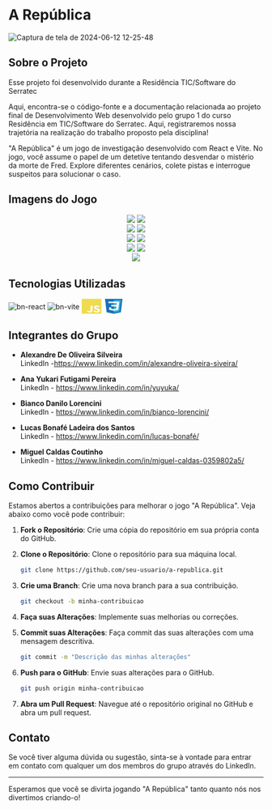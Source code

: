 # A República

![Captura de tela de 2024-06-12 12-25-48](https://github.com/AnaYukari/DesenvolvimentoWeb-ProjetoFinal/assets/161900921/4b3d7b4f-802a-423c-8f97-bf69b1a7e6af)

## Sobre o Projeto

Esse projeto foi desenvolvido durante a Residência TIC/Software do Serratec

Aqui, encontra-se o código-fonte e a documentação relacionada ao projeto final de Desenvolvimento Web desenvolvido pelo grupo 1 do curso Residência em TIC/Software do Serratec. Aqui, registraremos nossa trajetória na realização do trabalho proposto pela disciplina!

"A República" é um jogo de investigação desenvolvido com React e Vite. No jogo, você assume o papel de um detetive tentando desvendar o mistério da morte de Fred. Explore diferentes cenários, colete pistas e interrogue suspeitos para solucionar o caso.

## Imagens do Jogo

<div align="center">
  <img src="https://github.com/AnaYukari/DesenvolvimentoWeb-ProjetoFinal/assets/161900921/3906df25-3111-4cd7-893f-e8c057c20d25" width="45%">
  <img src="https://github.com/AnaYukari/DesenvolvimentoWeb-ProjetoFinal/assets/161900921/376b2646-6e0a-452d-b4cd-65364a05df71" width="45%">
</div>
<div align="center">
  <img src="https://github.com/AnaYukari/DesenvolvimentoWeb-ProjetoFinal/assets/161900921/d08b9362-4aaf-4ec1-934a-34c443f81f31" width="45%">
  <img src="https://github.com/AnaYukari/DesenvolvimentoWeb-ProjetoFinal/assets/161900921/b236fce5-72e4-4bda-af23-6cf53325af59" width="45%">
</div>
<div align="center">
  <img src="https://github.com/AnaYukari/DesenvolvimentoWeb-ProjetoFinal/assets/161900921/577b5867-d78c-4300-a599-23386af2acf3" width="45%">
  <img src="https://github.com/AnaYukari/DesenvolvimentoWeb-ProjetoFinal/assets/161900921/df60e12e-3517-4178-98e0-f83bd1794940" width="45%">
</div>
<div align="center">
  <img src="https://github.com/AnaYukari/DesenvolvimentoWeb-ProjetoFinal/assets/161900921/44ee5ed7-27f6-420b-b0b6-1af8b1c0e5fe" width="45%">
  <img src="https://github.com/AnaYukari/DesenvolvimentoWeb-ProjetoFinal/assets/161900921/6b9c14f5-cf3e-44d6-b402-a61165fbb654" width="45%">
</div>
<div align="center">
  <img src="https://github.com/AnaYukari/DesenvolvimentoWeb-ProjetoFinal/assets/161900921/0b2588d0-12ab-42f7-9107-049746beaa94" width="45%">
</div>

## Tecnologias Utilizadas
  
  <img align="center" alt="bn-react" height="30" width="40"  src="https://cdn.jsdelivr.net/gh/devicons/devicon@latest/icons/react/react-original.svg" />
  <img align="center" alt="bn-vite" height="30" width="40" src="https://cdn.jsdelivr.net/gh/devicons/devicon@latest/icons/vitejs/vitejs-original.svg" />
  <img align="center" alt="bn-Js" height="30" width="40" src="https://raw.githubusercontent.com/devicons/devicon/master/icons/javascript/javascript-plain.svg"> 
  <img align="center" alt="bn-CSS" height="30" width="40" src="https://raw.githubusercontent.com/devicons/devicon/master/icons/css3/css3-original.svg">

## Integrantes do Grupo

- **Alexandre De Oliveira Silveira**  
  LinkedIn -https://www.linkedin.com/in/alexandre-oliveira-siveira/
  
- **Ana Yukari Futigami Pereira**  
  LinkedIn - https://www.linkedin.com/in/yuyuka/

- **Bianco Danilo Lorencini**  
  LinkedIn - https://www.linkedin.com/in/bianco-lorencini/

- **Lucas Bonafé Ladeira dos Santos**  
  LinkedIn -  https://www.linkedin.com/in/lucas-bonafé/

- **Miguel Caldas Coutinho**  
  LinkedIn -  https://www.linkedin.com/in/miguel-caldas-0359802a5/

## Como Contribuir

Estamos abertos a contribuições para melhorar o jogo "A República". Veja abaixo como você pode contribuir:

1. **Fork o Repositório**: Crie uma cópia do repositório em sua própria conta do GitHub.

  
2. **Clone o Repositório**: Clone o repositório para sua máquina local.
    ```sh
    git clone https://github.com/seu-usuario/a-republica.git
    ```
3. **Crie uma Branch**: Crie uma nova branch para a sua contribuição.
    ```sh
    git checkout -b minha-contribuicao
    ```
5. **Faça suas Alterações**: Implemente suas melhorias ou correções.
6. **Commit suas Alterações**: Faça commit das suas alterações com uma mensagem descritiva.
    ```sh
    git commit -m "Descrição das minhas alterações"
    ```
7. **Push para o GitHub**: Envie suas alterações para o GitHub.
    ```sh
    git push origin minha-contribuicao
    ```
8. **Abra um Pull Request**: Navegue até o repositório original no GitHub e abra um pull request.

## Contato

Se você tiver alguma dúvida ou sugestão, sinta-se à vontade para entrar em contato com qualquer um dos membros do grupo através do LinkedIn.

---

Esperamos que você se divirta jogando "A República" tanto quanto nós nos divertimos criando-o!
